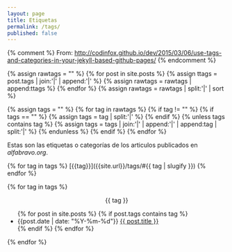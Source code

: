 ```yaml
---
layout: page
title: Etiquetas
permalink: /tags/
published: false
---
```


{% comment %}
From:
 http://codinfox.github.io/dev/2015/03/06/use-tags-and-categories-in-your-jekyll-based-github-pages/
{% endcomment %}

{% assign rawtags = "" %}
{% for post in site.posts %}
	{% assign ttags = post.tags | join:'|' | append:'|' %}
	{% assign rawtags = rawtags | append:ttags %}
{% endfor %}
{% assign rawtags = rawtags | split:'|' | sort %}

{% assign tags = "" %}
{% for tag in rawtags %}
	{% if tag != "" %}
		{% if tags == "" %}
			{% assign tags = tag | split:'|' %}
		{% endif %}
		{% unless tags contains tag %}
			{% assign tags = tags | join:'|' | append:'|' | append:tag | split:'|' %}
		{% endunless %}
	{% endif %}
{% endfor %}

Estas son las etiquetas o categorías de los articulos publicados en
_alfabravo.org_.

{% for tag in tags %}
[{{tag}}]({{site.url}}/tags/#{{ tag | slugify }}) {% endfor %}

{% for tag in tags %}
<div id="{{ tag | slugify }}"><center>{{ tag }}</center></div>

<ul>
{% for post in site.posts %}
{% if post.tags contains tag %} <li> {{post.date | date: "%Y-%m-%d"}} <a href="{{ post.url }}">{{ post.title }}</a> </li> {% endif %}
{% endfor %}
</ul>

{% endfor %}
